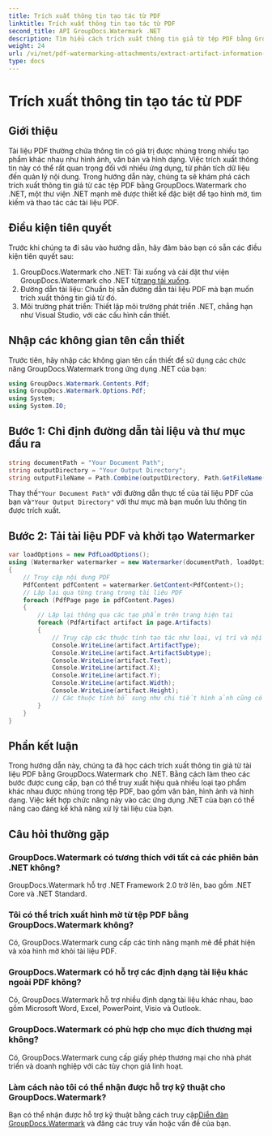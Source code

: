 ```yaml
---
title: Trích xuất thông tin tạo tác từ PDF
linktitle: Trích xuất thông tin tạo tác từ PDF
second_title: API GroupDocs.Watermark .NET
description: Tìm hiểu cách trích xuất thông tin giả từ tệp PDF bằng GroupDocs.Watermark cho .NET. Nâng cao khả năng xử lý tài liệu của bạn.
weight: 24
url: /vi/net/pdf-watermarking-attachments/extract-artifact-information-pdf/
type: docs
---
```

# Trích xuất thông tin tạo tác từ PDF

## Giới thiệu
Tài liệu PDF thường chứa thông tin có giá trị được nhúng trong nhiều tạo phẩm khác nhau như hình ảnh, văn bản và hình dạng. Việc trích xuất thông tin này có thể rất quan trọng đối với nhiều ứng dụng, từ phân tích dữ liệu đến quản lý nội dung. Trong hướng dẫn này, chúng ta sẽ khám phá cách trích xuất thông tin giả từ các tệp PDF bằng GroupDocs.Watermark cho .NET, một thư viện .NET mạnh mẽ được thiết kế đặc biệt để tạo hình mờ, tìm kiếm và thao tác các tài liệu PDF.
## Điều kiện tiên quyết
Trước khi chúng ta đi sâu vào hướng dẫn, hãy đảm bảo bạn có sẵn các điều kiện tiên quyết sau:
1.  GroupDocs.Watermark cho .NET: Tải xuống và cài đặt thư viện GroupDocs.Watermark cho .NET từ[trang tải xuống](https://releases.groupdocs.com/Watermark/net/).
2. Đường dẫn tài liệu: Chuẩn bị sẵn đường dẫn tài liệu PDF mà bạn muốn trích xuất thông tin giả từ đó.
3. Môi trường phát triển: Thiết lập môi trường phát triển .NET, chẳng hạn như Visual Studio, với các cấu hình cần thiết.

## Nhập các không gian tên cần thiết
Trước tiên, hãy nhập các không gian tên cần thiết để sử dụng các chức năng GroupDocs.Watermark trong ứng dụng .NET của bạn:
```csharp
using GroupDocs.Watermark.Contents.Pdf;
using GroupDocs.Watermark.Options.Pdf;
using System;
using System.IO;
```
## Bước 1: Chỉ định đường dẫn tài liệu và thư mục đầu ra
```csharp
string documentPath = "Your Document Path";
string outputDirectory = "Your Output Directory";
string outputFileName = Path.Combine(outputDirectory, Path.GetFileName(documentPath));
```
 Thay thế`"Your Document Path"` với đường dẫn thực tế của tài liệu PDF của bạn và`"Your Output Directory"` với thư mục mà bạn muốn lưu thông tin được trích xuất.
## Bước 2: Tải tài liệu PDF và khởi tạo Watermarker
```csharp
var loadOptions = new PdfLoadOptions();
using (Watermarker watermarker = new Watermarker(documentPath, loadOptions))
{
    // Truy cập nội dung PDF
    PdfContent pdfContent = watermarker.GetContent<PdfContent>();
    // Lặp lại qua từng trang trong tài liệu PDF
    foreach (PdfPage page in pdfContent.Pages)
    {
        // Lặp lại thông qua các tạo phẩm trên trang hiện tại
        foreach (PdfArtifact artifact in page.Artifacts)
        {
            // Truy cập các thuộc tính tạo tác như loại, vị trí và nội dung
            Console.WriteLine(artifact.ArtifactType);
            Console.WriteLine(artifact.ArtifactSubtype);
            Console.WriteLine(artifact.Text);
            Console.WriteLine(artifact.X);
            Console.WriteLine(artifact.Y);
            Console.WriteLine(artifact.Width);
            Console.WriteLine(artifact.Height);
            // Các thuộc tính bổ sung như chi tiết hình ảnh cũng có thể được truy cập nếu có
        }
    }
}
```

## Phần kết luận
Trong hướng dẫn này, chúng ta đã học cách trích xuất thông tin giả từ tài liệu PDF bằng GroupDocs.Watermark cho .NET. Bằng cách làm theo các bước được cung cấp, bạn có thể truy xuất hiệu quả nhiều loại tạo phẩm khác nhau được nhúng trong tệp PDF, bao gồm văn bản, hình ảnh và hình dạng. Việc kết hợp chức năng này vào các ứng dụng .NET của bạn có thể nâng cao đáng kể khả năng xử lý tài liệu của bạn.
## Câu hỏi thường gặp
### GroupDocs.Watermark có tương thích với tất cả các phiên bản .NET không?
GroupDocs.Watermark hỗ trợ .NET Framework 2.0 trở lên, bao gồm .NET Core và .NET Standard.
### Tôi có thể trích xuất hình mờ từ tệp PDF bằng GroupDocs.Watermark không?
Có, GroupDocs.Watermark cung cấp các tính năng mạnh mẽ để phát hiện và xóa hình mờ khỏi tài liệu PDF.
### GroupDocs.Watermark có hỗ trợ các định dạng tài liệu khác ngoài PDF không?
Có, GroupDocs.Watermark hỗ trợ nhiều định dạng tài liệu khác nhau, bao gồm Microsoft Word, Excel, PowerPoint, Visio và Outlook.
### GroupDocs.Watermark có phù hợp cho mục đích thương mại không?
Có, GroupDocs.Watermark cung cấp giấy phép thương mại cho nhà phát triển và doanh nghiệp với các tùy chọn giá linh hoạt.
### Làm cách nào tôi có thể nhận được hỗ trợ kỹ thuật cho GroupDocs.Watermark?
 Bạn có thể nhận được hỗ trợ kỹ thuật bằng cách truy cập[Diễn đàn GroupDocs.Watermark](https://forum.groupdocs.com/c/watermark/19) và đăng các truy vấn hoặc vấn đề của bạn.